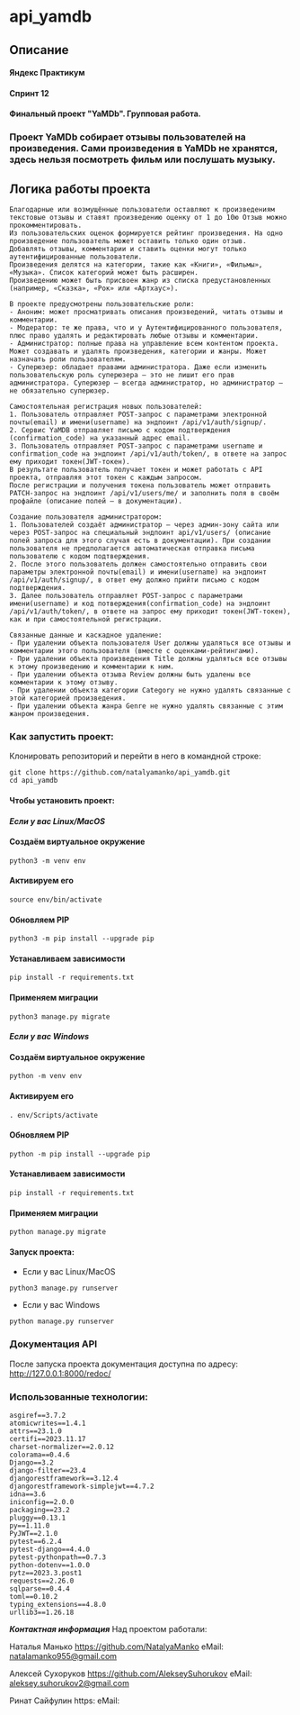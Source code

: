 # api_yamdb
## Описание
#### Яндекс Практикум
#### Спринт 12
#### Финальный проект "YaMDb". Групповая работа.

### Проект YaMDb собирает отзывы пользователей на произведения. Сами произведения в YaMDb не хранятся, здесь нельзя посмотреть фильм или послушать музыку.

## Логика работы проекта
```
Благодарные или возмущённые пользователи оставляют к произведениям текстовые отзывы и ставят произведению оценку от 1 до 10ю Отзыв можно прокомментировать.
Из пользовательских оценок формируется рейтинг произведения. На одно произведение пользователь может оставить только один отзыв.
Добавлять отзывы, комментарии и ставить оценки могут только аутентифицированные пользователи.
Произведения делятся на категории, такие как «Книги», «Фильмы», «Музыка». Список категорий может быть расширен.
Произведению может быть присвоен жанр из списка предустановленных (например, «Сказка», «Рок» или «Артхаус»). 

В проекте предусмотрены пользовательские роли:
- Аноним: может просматривать описания произведений, читать отзывы и комментарии.
- Модератор: те же права, что и у Аутентифицированного пользователя, плюс право удалять и редактировать любые отзывы и комментарии.
- Администратор: полные права на управление всем контентом проекта. Может создавать и удалять произведения, категории и жанры. Может назначать роли пользователям.
- Суперюзер: обладает правами администратора. Даже если изменить пользовательскую роль суперюзера — это не лишит его прав администратора. Суперюзер — всегда администратор, но администратор — не обязательно суперюзер.

Самостоятельная регистрация новых пользователей:
1. Пользователь отправляет POST-запрос с параметрами электронной почты(email) и имени(username) на эндпоинт /api/v1/auth/signup/.
2. Сервис YaMDB отправляет письмо с кодом подтверждения (confirmation_code) на указанный адрес email.
3. Пользователь отправляет POST-запрос с параметрами username и confirmation_code на эндпоинт /api/v1/auth/token/, в ответе на запрос ему приходит токен(JWT-токен).
В результате пользователь получает токен и может работать с API проекта, отправляя этот токен с каждым запросом. 
После регистрации и получения токена пользователь может отправить PATCH-запрос на эндпоинт /api/v1/users/me/ и заполнить поля в своём профайле (описание полей — в документации).

Создание пользователя администратором:
1. Пользователей создаёт администратор — через админ-зону сайта или через POST-запрос на специальный эндпоинт api/v1/users/ (описание полей запроса для этого случая есть в документации). При создании пользователя не предполагается автоматическая отправка письма пользователю с кодом подтверждения. 
2. После этого пользователь должен самостоятельно отправить свои параметры электронной почты(email) и имени(username) на эндпоинт /api/v1/auth/signup/, в ответ ему должно прийти письмо с кодом подтверждения.
3. Далее пользователь отправляет POST-запрос с параметрами имени(username) и код потверждения(confirmation_code) на эндпоинт /api/v1/auth/token/, в ответе на запрос ему приходит токен(JWT-токен), как и при самостоятельной регистрации.

Связанные данные и каскадное удаление:
- При удалении объекта пользователя User должны удаляться все отзывы и комментарии этого пользователя (вместе с оценками-рейтингами).
- При удалении объекта произведения Title должны удаляться все отзывы к этому произведению и комментарии к ним.
- При удалении объекта отзыва Review должны быть удалены все комментарии к этому отзыву.
- При удалении объекта категории Category не нужно удалять связанные с этой категорией произведения.
- При удалении объекта жанра Genre не нужно удалять связанные с этим жанром произведения.
```
### Как запустить проект:

Клонировать репозиторий и перейти в него в командной строке:

```
git clone https://github.com/natalyamanko/api_yamdb.git
cd api_yamdb
```

#### Чтобы установить проект:

#### *Если у вас Linux/MacOS*
#### Создаём виртуальное окружение
```
python3 -m venv env
```
#### Активируем его
```
source env/bin/activate
```
#### Обновляем PIP
```
python3 -m pip install --upgrade pip
```
#### Устанавливаем зависимости
```
pip install -r requirements.txt
```
#### Применяем миграции
```
python3 manage.py migrate
```

#### *Если у вас Windows*

#### Создаём виртуальное окружение
```
python -m venv env
```
#### Активируем его
```
. env/Scripts/activate
```
#### Обновляем PIP
```
python -m pip install --upgrade pip
```
#### Устанавливаем зависимости
```
pip install -r requirements.txt
```
#### Применяем миграции
```
python manage.py migrate
```
#### Запуск проекта:
* Если у вас Linux/MacOS
```
python3 manage.py runserver
```
* Если у вас Windows
```
python manage.py runserver
```
### Документация API
После запуска проекта документация доступна по адресу:
http://127.0.0.1:8000/redoc/
### Использованные технологии:
```
asgiref==3.7.2
atomicwrites==1.4.1
attrs==23.1.0
certifi==2023.11.17
charset-normalizer==2.0.12
colorama==0.4.6
Django==3.2
django-filter==23.4
djangorestframework==3.12.4
djangorestframework-simplejwt==4.7.2
idna==3.6
iniconfig==2.0.0
packaging==23.2
pluggy==0.13.1
py==1.11.0
PyJWT==2.1.0
pytest==6.2.4
pytest-django==4.4.0
pytest-pythonpath==0.7.3
python-dotenv==1.0.0
pytz==2023.3.post1
requests==2.26.0
sqlparse==0.4.4
toml==0.10.2
typing_extensions==4.8.0
urllib3==1.26.18

```
**_Контактная информация_**
Над проектом работали:

Наталья Манько
https://github.com/NatalyaManko
eMail: natalamanko955@gmail.com

Алексей Сухоруков
https://github.com/AlekseySuhorukov
eMail: aleksey.suhorukov2@gmail.com

Ринат Сайфулин
https:
eMail:
